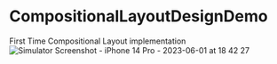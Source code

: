 # CompositionalLayoutDesignDemo
First Time Compositional Layout implementation
![Simulator Screenshot - iPhone 14 Pro - 2023-06-01 at 18 42 27](https://github.com/MrPrakashR/CompositionalLayoutDesignDemo/assets/77004328/c993f7d7-ab0e-47dd-a6c7-27430404d57e)
